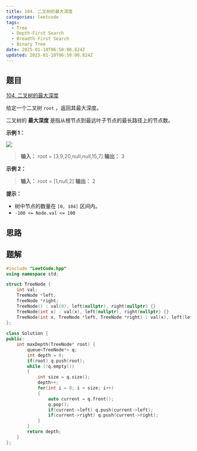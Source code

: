```yaml
---
title: 104. 二叉树的最大深度
categories: leetcode
tags: 
  - Tree
  - Depth-First Search
  - Breadth-First Search
  - Binary Tree
date: 2025-01-10T06:50:00.824Z
updated: 2025-01-10T06:50:00.824Z
---
```


<!--more-->

## 题目

[104. 二叉树的最大深度](https://leetcode.cn/problems/maximum-depth-of-binary-tree)

给定一个二叉树 `root` ，返回其最大深度。

二叉树的 **最大深度** 是指从根节点到最远叶子节点的最长路径上的节点数。



**示例 1：**

![](https://assets.leetcode.com/uploads/2020/11/26/tmp-tree.jpg)



> 
> 
> **输入：** root = [3,9,20,null,null,15,7]
> **输出：** 3
> 

**示例 2：**

> 
> 
> **输入：** root = [1,null,2]
> **输出：** 2
> 



**提示：**

  * 树中节点的数量在 `[0, 104]` 区间内。
  * `-100 <= Node.val <= 100`



## 思路


## 题解

```cpp
#include "LeetCode.hpp"
using namespace std;

struct TreeNode {
    int val;
    TreeNode *left;
    TreeNode *right;
    TreeNode() : val(0), left(nullptr), right(nullptr) {}
    TreeNode(int x) : val(x), left(nullptr), right(nullptr) {}
    TreeNode(int x, TreeNode *left, TreeNode *right) : val(x), left(left), right(right) {}
};
 
class Solution {
public:
    int maxDepth(TreeNode* root) {
        queue<TreeNode*> q;
        int depth = 0;
        if(root) q.push(root);
        while (!q.empty()) 
        {
            int size = q.size();
            depth++;
            for(int i = 0; i < size; i++)
            {
                auto current = q.front();
                q.pop();     
                if(current->left) q.push(current->left);
                if(current->right) q.push(current->right);
            }
        }
        return depth;
    }
};
```
